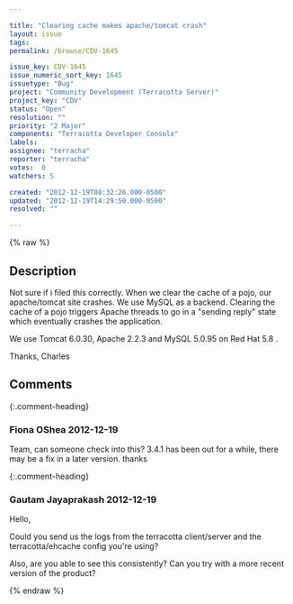 ```yaml
---

title: "Clearing cache makes apache/tomcat crash"
layout: issue
tags: 
permalink: /browse/CDV-1645

issue_key: CDV-1645
issue_numeric_sort_key: 1645
issuetype: "Bug"
project: "Community Development (Terracotta Server)"
project_key: "CDV"
status: "Open"
resolution: ""
priority: "2 Major"
components: "Terracotta Developer Console"
labels: 
assignee: "terracha"
reporter: "terracha"
votes:  0
watchers: 5

created: "2012-12-19T08:32:26.000-0500"
updated: "2012-12-19T14:29:50.000-0500"
resolved: ""

---
```




{% raw %}



## Description

<div markdown="1" class="description">

Not sure if i filed this correctly. When we clear the cache of a pojo, our apache/tomcat site crashes. We use MySQL as a backend. Clearing the cache of a pojo triggers Apache threads to go in a "sending reply" state which eventually crashes the application.

We use Tomcat 6.0.30, Apache 2.2.3 and MySQL 5.0.95 on Red Hat 5.8 .

Thanks,
Charles



</div>

## Comments


{:.comment-heading}
### **Fiona OShea** <span class="date">2012-12-19</span>

<div markdown="1" class="comment">

Team, can someone check into this?
3.4.1 has been out for a while, there may be a fix in a later version.
thanks

</div>


{:.comment-heading}
### **Gautam Jayaprakash** <span class="date">2012-12-19</span>

<div markdown="1" class="comment">

Hello,

Could you send us the logs from the terracotta client/server and the terracotta/ehcache config you're using?

Also, are you able to see this consistently? Can you try with a more recent version of the product?

</div>



{% endraw %}
